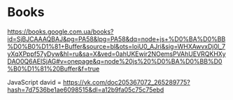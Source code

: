 # Books
https://books.google.com.ua/books?id=SjBJCAAAQBAJ&pg=PA58&lpg=PA58&dq=node+js+%D0%BA%D0%BB%D0%B0%D1%81+Buffer&source=bl&ots=loiU0_AJri&sig=WHXAwvxDj0l_7yXqXPppf57yDyw&hl=ru&sa=X&ved=0ahUKEwir2NOemsPVAhUEVRQKHXyDAO0Q6AEISjAG#v=onepage&q=node%20js%20%D0%BA%D0%BB%D0%B0%D1%81%20Buffer&f=true

JavaScript david = https://vk.com/doc205367072_265289775?hash=7d7536be1ae6098515&dl=a12b9fa05c75c75ebd

